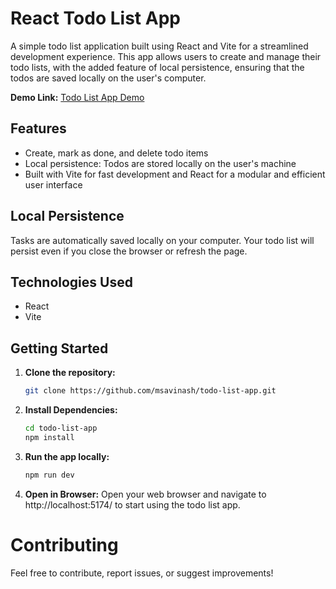 # React Todo List App

A simple todo list application built using React and Vite for a streamlined development experience. This app allows users to create and manage their todo lists, with the added feature of local persistence, ensuring that the todos are saved locally on the user's computer.

**Demo Link:** [Todo List App Demo]([https://todo-list-app-puce-alpha.vercel.app/](https://todo-list-app-puce-alpha.vercel.app/))

## Features

- Create, mark as done, and delete todo items
- Local persistence: Todos are stored locally on the user's machine
- Built with Vite for fast development and React for a modular and efficient user interface

  
## Local Persistence
Tasks are automatically saved locally on your computer. Your todo list will persist even if you close the browser or refresh the page.

## Technologies Used

- React
- Vite

## Getting Started

1. **Clone the repository:**
   ```bash
   git clone https://github.com/msavinash/todo-list-app.git
   ```
2. **Install Dependencies:**
   ```bash
   cd todo-list-app
   npm install
   ```
3. **Run the app locally:**
   ```bash
   npm run dev
   ```
4. **Open in Browser:**
   Open your web browser and navigate to http://localhost:5174/ to start using the todo list app.



# Contributing
Feel free to contribute, report issues, or suggest improvements! 
   

